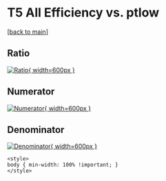 # T5 All Efficiency vs. ptlow

[[back to main](./)]



## Ratio

[![Ratio](../mtv/var/T5_0_eff_ptlow.png){ width=600px }](../mtv/var/T5_0_eff_ptlow.pdf)

## Numerator

[![Numerator](../mtv/num/T5_0_eff_ptlow_num.png){ width=600px }](../mtv/num/T5_0_eff_ptlow_num.pdf)

## Denominator

[![Denominator](../mtv/den/T5_0_eff_ptlow_den.png){ width=600px }](../mtv/den/T5_0_eff_ptlow_den.pdf)


``` {=html}
<style>
body { min-width: 100% !important; }
</style>
```
